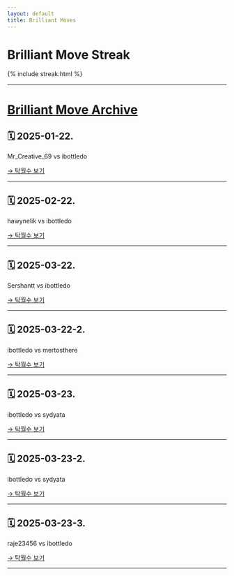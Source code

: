 ```yaml
---
layout: default
title: Brilliant Moves
---
```


<h1>Brilliant Move Streak</h1>
<div>
  {% include streak.html %}
</div>

<div style="margin-top: 16px;"></div>

---

# [Brilliant Move Archive](https://github.com/ibottledo/RecordMyBrilliancy/tree/main)

## 🗓 2025-01-22.
Mr_Creative_69 vs ibottledo

[→ 탁월수 보기](_posts/2025-01-22-brilliant.md)

---

## 🗓 2025-02-22.
hawynelik vs ibottledo

[→ 탁월수 보기](_posts/2025-02-22-brilliant.md)

---

## 🗓 2025-03-22.
Sershantt vs ibottledo

[→ 탁월수 보기](_posts/2025-03-22-brilliant.md)

---

## 🗓 2025-03-22-2.
ibottledo vs mertosthere

[→ 탁월수 보기](_posts/2025-03-22-brilliant-2.md)

---

## 🗓 2025-03-23.
ibottledo vs sydyata

[→ 탁월수 보기](_posts/2025-03-23-brilliant.md)

---

## 🗓 2025-03-23-2.
ibottledo vs sydyata

[→ 탁월수 보기](_posts/2025-03-23-brilliant-2.md)

---

## 🗓 2025-03-23-3.
raje23456 vs ibottledo

[→ 탁월수 보기](_posts/2025-03-23-brilliant-3.md)

---

